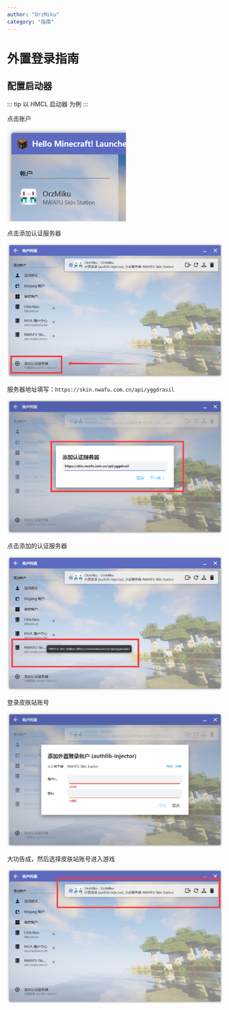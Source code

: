 ```yaml
---
author: "OrzMiku"
category: "指南"
---
```


# 外置登录指南

## 配置启动器

::: tip 以 HMCL 启动器 为例
:::

点击账户

![serverauth_account_1.png](images/serverauth_account_1.png)

点击添加认证服务器

![serverauth_account_2.png](images/serverauth_account_2.png)

服务器地址填写：`https://skin.nwafu.com.cn/api/yggdrasil`

![serverauth_account_3](images/serverauth_account_3.png)

点击添加的认证服务器

![serverauth_account_4](images/serverauth_account_4.png)

登录皮肤站账号

![serverauth_account_5.png](images/serverauth_account_5.png)

大功告成，然后选择皮肤站账号进入游戏

![serverauth_account_6.png](images/serverauth_account_6.png)
